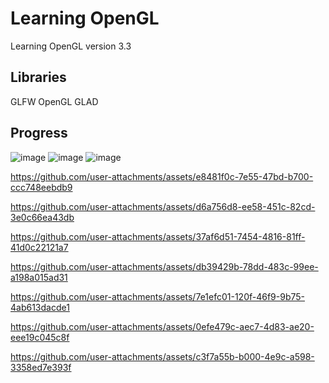 # Learning OpenGL

Learning OpenGL version 3.3

## Libraries

GLFW
OpenGL
GLAD

## Progress
![image](https://github.com/user-attachments/assets/290b5d2e-3c92-4429-a85a-39f9f85a3c15)
![image](https://github.com/user-attachments/assets/c93a7379-4d6b-4116-bf5b-b88606b5e703)
![image](https://github.com/user-attachments/assets/0e8b2137-2a04-48dc-906d-e158a3e33b5b)


https://github.com/user-attachments/assets/e8481f0c-7e55-47bd-b700-ccc748eebdb9


https://github.com/user-attachments/assets/d6a756d8-ee58-451c-82cd-3e0c66ea43db


https://github.com/user-attachments/assets/37af6d51-7454-4816-81ff-41d0c22121a7






https://github.com/user-attachments/assets/db39429b-78dd-483c-99ee-a198a015ad31





https://github.com/user-attachments/assets/7e1efc01-120f-46f9-9b75-4ab613dacde1



https://github.com/user-attachments/assets/0efe479c-aec7-4d83-ae20-eee19c045c8f



https://github.com/user-attachments/assets/c3f7a55b-b000-4e9c-a598-3358ed7e393f

